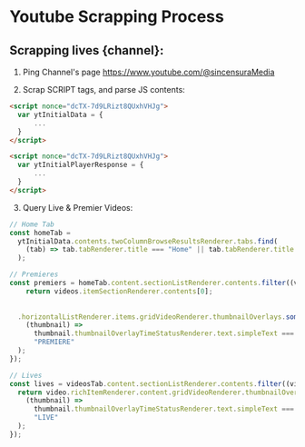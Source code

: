 # Youtube Scrapping Process

## Scrapping lives {channel}:

1. Ping Channel's page https://www.youtube.com/@sincensuraMedia

2. Scrap SCRIPT tags, and parse JS contents:

```html
<script nonce="dcTX-7d9LRizt8QUxhVHJg">
  var ytInitialData = {
      ...
  }
</script>

<script nonce="dcTX-7d9LRizt8QUxhVHJg">
  var ytInitialPlayerResponse = {
      ...
  }
</script>
```

3. Query Live & Premier Videos:

```js
// Home Tab
const homeTab =
  ytInitialData.contents.twoColumnBrowseResultsRenderer.tabs.find(
    (tab) => tab.tabRenderer.title === "Home" || tab.tabRenderer.title === "Página principal"
  );

// Premieres
const premiers = homeTab.content.sectionListRenderer.contents.filter((videos) => {
    return videos.itemSectionRenderer.contents[0];   
  
  
  .horizontalListRenderer.items.gridVideoRenderer.thumbnailOverlays.some(
    (thumbnail) =>
      thumbnail.thumbnailOverlayTimeStatusRenderer.text.simpleText ===
      "PREMIERE"
  );
});

// Lives
const lives = videosTab.content.sectionListRenderer.contents.filter((video) => {
  return video.richItemRenderer.content.gridVideoRenderer.thumbnailOverlays.some(
    (thumbnail) =>
      thumbnail.thumbnailOverlayTimeStatusRenderer.text.simpleText ===
      "LIVE"
  );
});
```
